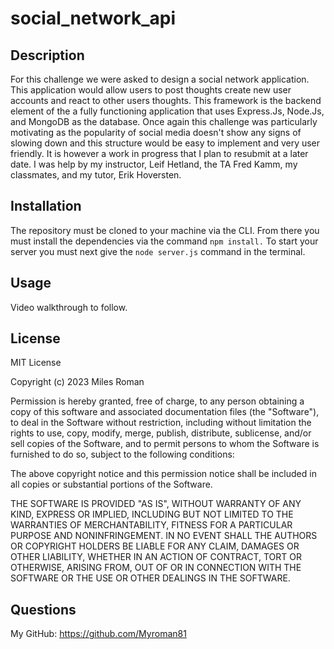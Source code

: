 # social_network_api

## Description

For this challenge we were asked to design a social network application.  This application would allow users to post thoughts create new user accounts and react to other users thoughts.  This framework is the backend element of the a fully functioning application that uses Express.Js, Node.Js, and MongoDB as the database.  Once again this challenge was particularly motivating as the popularity of social media doesn't show any signs of slowing down and this structure would be easy to implement and very user friendly.  It is however a work in progress that I plan to resubmit at a later date.  I was help by my instructor, Leif Hetland, the TA Fred Kamm, my classmates, and my tutor, Erik Hoversten.

## Installation

The repository must be cloned to your machine via the CLI.  From there you must install the dependencies via the command `npm install.`  To start your server you must next give the `node server.js` command in the terminal.  

## Usage

Video walkthrough to follow.

## License

MIT License

Copyright (c) 2023 Miles Roman

Permission is hereby granted, free of charge, to any person obtaining a copy of this software and associated documentation files (the "Software"), to deal in the Software without restriction, including without limitation the rights to use, copy, modify, merge, publish, distribute, sublicense, and/or sell copies of the Software, and to permit persons to whom the Software is furnished to do so, subject to the following conditions:

The above copyright notice and this permission notice shall be included in all copies or substantial portions of the Software.

THE SOFTWARE IS PROVIDED "AS IS", WITHOUT WARRANTY OF ANY KIND, EXPRESS OR IMPLIED, INCLUDING BUT NOT LIMITED TO THE WARRANTIES OF MERCHANTABILITY, FITNESS FOR A PARTICULAR PURPOSE AND NONINFRINGEMENT. IN NO EVENT SHALL THE AUTHORS OR COPYRIGHT HOLDERS BE LIABLE FOR ANY CLAIM, DAMAGES OR OTHER LIABILITY, WHETHER IN AN ACTION OF CONTRACT, TORT OR OTHERWISE, ARISING FROM, OUT OF OR IN CONNECTION WITH THE SOFTWARE OR THE USE OR OTHER DEALINGS IN THE SOFTWARE.

## Questions


My GitHub:  https://github.com/Myroman81


